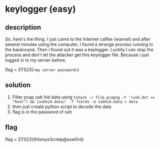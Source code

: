 # keylogger (easy)

## description
So, here's the thing. I just came to the Internet caffee (warnet) and after several minutes using the computer, I found a strange process running in the backround. Then i found out it was a keylogger. Luckily I can stop the process and don't let the attacker get this keylogger file. Because i just logged in to my server before.

flag = STS23{`<my server password>`}

## solution

1. Filter pcap usb hid data using `tshark -r file.pcapng -Y '(usb.dst == "host") && (usbhid.data)' -T fields -e usbhid.data > data`
2. then just create python script to decode the data
3. flag is in the password of ssh

## flag

flag = STS23{th1smys3cretp@ssw0rd}
